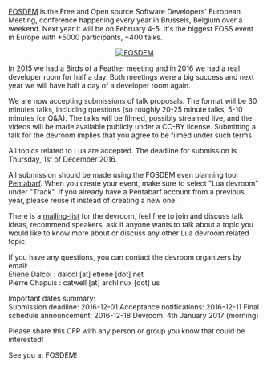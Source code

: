 [FOSDEM](https://fosdem.org) is the Free and Open source Software Developers' European Meeting, conference happening every year in Brussels, Belgium over a weekend. Next year it will be on February 4-5. It's the biggest FOSS event in Europe with +5000 participants, +400 talks. 

<a href="http://fosdem.org"><center><img class="img-responsive" src="https://fosdem.org/2017/assets/style/logo-big-a5243e4d7e00f8bc6816e2b3f3804f505a17ae4832e6e52a24d183617e03a87c.png" alt="FOSDEM"/></center></a>


In 2015 we had a Birds of a Feather meeting and in 2016 we had a real developer room for half a day. Both meetings were a big success and next year we will have half a day of a developer room again. 

We are now accepting submissions of talk proposals. The format will be 30 minutes talks, including questions (so roughly 20-25 minute talks, 5-10 minutes for Q&A). The talks will be filmed, possibly streamed live, and the videos will be made available publicly under a CC-BY license. Submitting a talk for the devroom implies that you agree to be filmed under such terms. 

All topics related to Lua are accepted. The deadline for submission is Thursday, 1st of December 2016.

All submission should be made using the FOSDEM even planning tool [Pentabarf](https://fosdem.org/submit). When you create your event, make sure to select "Lua devroom" under "Track". If you already have a Pentabarf account from a previous year, please reuse it instead of creating a new one. 

There is a [mailing-list](https://lists.fosdem.org/listinfo/lua-devroom) for the devroom, feel free to join and discuss talk ideas, recommend speakers, ask if anyone wants to talk about a topic you would like to know more about or discuss any other Lua devroom related topic.

If you have any questions, you can contact the devroom organizers by email:  
Etiene Dalcol : dalcol [at] etiene [dot] net  
Pierre Chapuis : catwell [at] archlinux [dot] us 

Important dates summary:  
Submission deadline: 2016-12-01 
Acceptance notifications: 2016-12-11 
Final schedule announcement: 2016-12-18 
Devroom: 4th January 2017 (morning)  

Please share this CFP with any person or group you know that could be interested! 

See you at FOSDEM! 